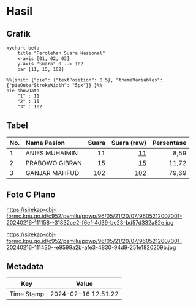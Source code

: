 # Hasil

## Grafik

```mermaid
xychart-beta
    title "Perolehan Suara Nasional"
    x-axis [01, 02, 03]
    y-axis "Suara" 0 --> 102
    bar [11, 15, 102]
```

```mermaid
%%{init: {"pie": {"textPosition": 0.5}, "themeVariables": {"pieOuterStrokeWidth": "5px"}} }%%
pie showData
    "1" : 11
    "2" : 15
    "3" : 102
```

## Tabel

| No. | Nama Paslon    | Suara | Suara (raw) | Persentase |
|:--- |:-------------- | -----:| -----------:| ----------:|
| 1   | ANIES MUHAIMIN | 11    | [11][p-1]   | 8,59       |
| 2   | PRABOWO GIBRAN | 15    | [15][p-2]   | 11,72      |
| 3   | GANJAR MAHFUD  | 102   | [102][p-3]  | 79,69      |


[p-1]: https://github.com/gigit-pemilu/pemilu-2024/blob/main/pilpres/hitung-suara/sub/96-papua-barat-daya/sub/05-maybrat/sub/21-ayamaru-barat/sub/2007-sien/sub/001-tps/sub/paslon-1.txt
[p-2]: https://github.com/gigit-pemilu/pemilu-2024/blob/main/pilpres/hitung-suara/sub/96-papua-barat-daya/sub/05-maybrat/sub/21-ayamaru-barat/sub/2007-sien/sub/001-tps/sub/paslon-2.txt
[p-3]: https://github.com/gigit-pemilu/pemilu-2024/blob/main/pilpres/hitung-suara/sub/96-papua-barat-daya/sub/05-maybrat/sub/21-ayamaru-barat/sub/2007-sien/sub/001-tps/sub/paslon-3.txt

## Foto C Plano

https://sirekap-obj-formc.kpu.go.id/c952/pemilu/ppwp/96/05/21/20/07/9605212007001-20240216-111158--31832ce2-f6ef-4d39-be23-bd57d332a82e.jpg

https://sirekap-obj-formc.kpu.go.id/c952/pemilu/ppwp/96/05/21/20/07/9605212007001-20240216-111430--e9599a2b-afe3-4830-94d9-251e1820209b.jpg


## Metadata

| Key        | Value               |
| ---------- | ------------------- |
| Time Stamp | 2024-02-16 12:51:22 |



